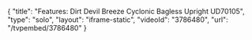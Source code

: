 {
    "title": "Features: Dirt Devil Breeze Cyclonic Bagless Upright UD70105",
    "type": "solo",
    "layout": "iframe-static",
    "videoId": "3786480",
    "url": "\/tvpembed\/3786480"
}